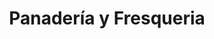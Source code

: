 ---
title: "Panadería y Fresqueria"
url: /san-juan-nonualco/panaderia-y-fresqueria/
shop: panadería
---